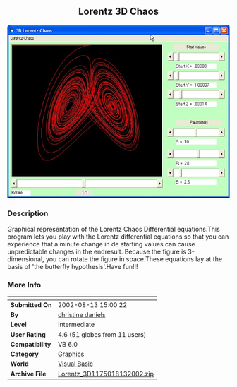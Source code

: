 ﻿<div align="center">

## Lorentz 3D Chaos

<img src="PIC2002810933555224.jpg">
</div>

### Description

Graphical representation of the Lorentz Chaos Differential equations.This program lets you play with the Lorentz differential equations so that you can experience that a minute change in de starting values can cause unpredictable changes in the endresult. Because the figure is 3-dimensional, you can rotate the figure in space.These equations lay at the basis of 'the butterfly hypothesis'.Have fun!!!
 
### More Info
 


<span>             |<span>
---                |---
**Submitted On**   |2002-08-13 15:00:22
**By**             |[christine daniels](https://github.com/Planet-Source-Code/PSCIndex/blob/master/ByAuthor/christine-daniels.md)
**Level**          |Intermediate
**User Rating**    |4.6 (51 globes from 11 users)
**Compatibility**  |VB 6\.0
**Category**       |[Graphics](https://github.com/Planet-Source-Code/PSCIndex/blob/master/ByCategory/graphics__1-46.md)
**World**          |[Visual Basic](https://github.com/Planet-Source-Code/PSCIndex/blob/master/ByWorld/visual-basic.md)
**Archive File**   |[Lorentz\_3D1175018132002\.zip](https://github.com/Planet-Source-Code/christine-daniels-lorentz-3d-chaos__1-37798/archive/master.zip)








